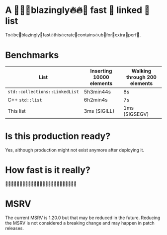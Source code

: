 # A 🚀🔥🔥**blazingly**🔥🔥🚀 fast 🚀 linked 🚀 list

To🔥be🚀blazingly🚀fast🔥this🔥crate🚀contains🔥ub🚀for🚀extra🚀perf🚀.

# Benchmarks

| List                           | Inserting 10000 elements | Walking through 200 elements
|--------------------------------|--------------------------|-----------------------------
| `std::collections::LinkedList` | 5h3min44s                | 8s
| C++ `std::list`                | 6h2min4s                 | 7s
| This list                      | 3ms (SIGILL)             | 1ms (SIGSEGV)


# Is this production ready?
Yes, although production might not exist anymore after deploying it.

# How fast is it really?
🚀🚀🚀🚀🚀🚀🚀🚀🚀🚀🚀🚀🚀🚀🚀🚀🚀🚀🚀🚀🚀🚀🚀🚀🚀

# MSRV

The current MSRV is 1.20.0 but that may be reduced in the future. Reducing the MSRV is not considered a breaking change and may happen in patch releases.
